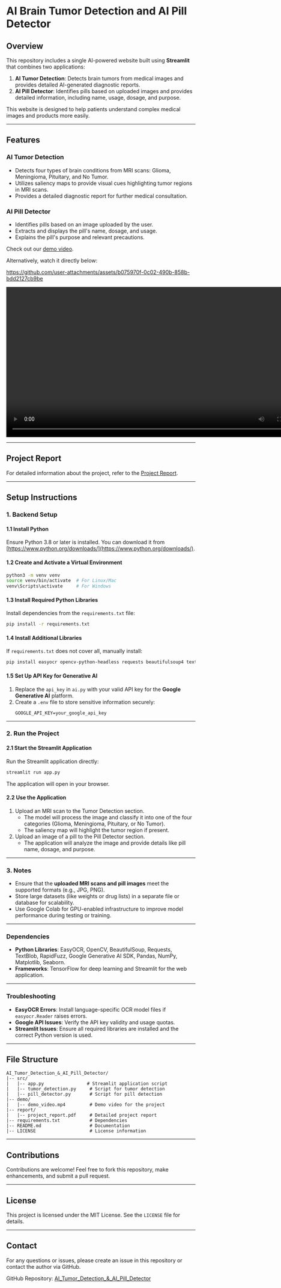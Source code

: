 # AI Brain Tumor Detection and AI Pill Detector

## Overview
This repository includes a single AI-powered website built using **Streamlit** that combines two applications:

1. **AI Tumor Detection**: Detects brain tumors from medical images and provides detailed AI-generated diagnostic reports.
2. **AI Pill Detector**: Identifies pills based on uploaded images and provides detailed information, including name, usage, dosage, and purpose.

This website is designed to help patients understand complex medical images and products more easily.

---

## Features
### AI Tumor Detection
- Detects four types of brain conditions from MRI scans: Glioma, Meningioma, Pituitary, and No Tumor.
- Utilizes saliency maps to provide visual cues highlighting tumor regions in MRI scans.
- Provides a detailed diagnostic report for further medical consultation.

### AI Pill Detector
- Identifies pills based on an image uploaded by the user.
- Extracts and displays the pill's name, dosage, and usage.
- Explains the pill's purpose and relevant precautions.

Check out our [demo video](https://drive.google.com/file/d/1xEy3X5tCQ74A92Qw5FqSQo62vle27kOM/view?usp=sharing).

Alternatively, watch it directly below:

https://github.com/user-attachments/assets/b075970f-0c02-490b-858b-bdd2127cb9be



<video width="800" controls>
  <source src="https://drive.google.com/uc?export=download&id=1xEy3X5tCQ74A92Qw5FqSQo62vle27kOM" type="video/mp4">
  Your browser does not support the video tag.
</video>

---

## Project Report
For detailed information about the project, refer to the [Project Report](https://drive.google.com/file/d/1ex1dqJswvWu7crkWTsySBZs1pWQNsIoB/view?usp=drive_link).

---

## Setup Instructions

### 1. Backend Setup

#### **1.1 Install Python**
Ensure Python 3.8 or later is installed. You can download it from [https://www.python.org/downloads/](https://www.python.org/downloads/).

#### **1.2 Create and Activate a Virtual Environment**
```bash
python3 -m venv venv
source venv/bin/activate  # For Linux/Mac
venv\Scripts\activate     # For Windows
```

#### **1.3 Install Required Python Libraries**
Install dependencies from the `requirements.txt` file:
```bash
pip install -r requirements.txt
```

#### **1.4 Install Additional Libraries**
If `requirements.txt` does not cover all, manually install:
```bash
pip install easyocr opencv-python-headless requests beautifulsoup4 textblob rapidfuzz google-generativeai pandas numpy matplotlib seaborn
```

#### **1.5 Set Up API Key for Generative AI**
1. Replace the `api_key` in `ai.py` with your valid API key for the **Google Generative AI** platform.
2. Create a `.env` file to store sensitive information securely:
   ```env
   GOOGLE_API_KEY=your_google_api_key
   ```

---

### 2. Run the Project

#### **2.1 Start the Streamlit Application**
Run the Streamlit application directly:
```bash
streamlit run app.py
```
The application will open in your browser.

#### **2.2 Use the Application**
1. Upload an MRI scan to the Tumor Detection section.
   - The model will process the image and classify it into one of the four categories (Glioma, Meningioma, Pituitary, or No Tumor).
   - The saliency map will highlight the tumor region if present.
2. Upload an image of a pill to the Pill Detector section.
   - The application will analyze the image and provide details like pill name, dosage, and purpose.

---

### 3. Notes
- Ensure that the **uploaded MRI scans and pill images** meet the supported formats (e.g., JPG, PNG).
- Store large datasets (like weights or drug lists) in a separate file or database for scalability.
- Use Google Colab for GPU-enabled infrastructure to improve model performance during testing or training.

---

### Dependencies
- **Python Libraries**: EasyOCR, OpenCV, BeautifulSoup, Requests, TextBlob, RapidFuzz, Google Generative AI SDK, Pandas, NumPy, Matplotlib, Seaborn.
- **Frameworks**: TensorFlow for deep learning and Streamlit for the web application.

---

### Troubleshooting
- **EasyOCR Errors**: Install language-specific OCR model files if `easyocr.Reader` raises errors.
- **Google API Issues**: Verify the API key validity and usage quotas.
- **Streamlit Issues**: Ensure all required libraries are installed and the correct Python version is used.

---

## File Structure
```
AI_Tumor_Detection_&_AI_Pill_Detector/
|-- src/
|   |-- app.py                # Streamlit application script
|   |-- tumor_detection.py     # Script for tumor detection
|   |-- pill_detector.py       # Script for pill detection
|-- demo/
|   |-- demo_video.mp4         # Demo video for the project
|-- report/
|   |-- project_report.pdf     # Detailed project report
|-- requirements.txt           # Dependencies
|-- README.md                  # Documentation
|-- LICENSE                    # License information
```

---

## Contributions
Contributions are welcome! Feel free to fork this repository, make enhancements, and submit a pull request.

---

## License
This project is licensed under the MIT License. See the `LICENSE` file for details.

---

## Contact
For any questions or issues, please create an issue in this repository or contact the author via GitHub.

GitHub Repository: [AI_Tumor_Detection_&_AI_Pill_Detector](https://github.com/Vishal-V-D/AI_Tumor_Detection_-_AI_Pill-Detector.git)
